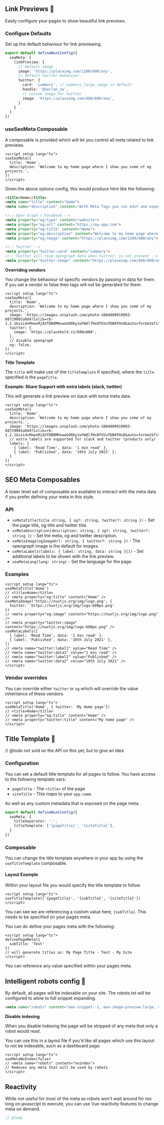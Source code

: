 
## Link Previews 🔎

Easily configure your pages to show beautiful link previews.

### Configure Defaults

Set up the default behaviour for link previewing.

```ts
export default defineNuxtConfig({
  seaMeta: {
    linkPreview: {
      // default image
      image: 'https://placeimg.com/1200/600/any',
      // default twitter behaviour
      twitter: {
        card: 'summary', // summary_large_image is default
        handle: '@harlan_zw',
        // custom image for twitter
        image: 'https://placeimg.com/600/600/any',
      }
    }
  }
})
```

### useSeoMeta Composable

A composable is provided which will let you control all meta related to link previews.


```vue
<script setup lang="ts">
useSeoMeta({
  title: 'Home',
  description: 'Welcome to my home page where I show you some of my projects.',
})
</script>
```

Given the above options config, this would produce html like the following:
```html
<title>Home</title>
<meta name="title" content="Home">
<meta name="description" content="With Meta Tags you can edit and experiment with your content then preview how your webpage will look on Google, Facebook, Twitter and more!">

<!-- Open Graph / Facebook -->
<meta property="og:type" content="website">
<meta property="og:url" content="https://my-app.com">
<meta property="og:title" content="Home">
<meta property="og:description" content="Welcome to my home page where I show you some of my projects.">
<meta property="og:image" content="https://placeimg.com/1200/600/any">

<!-- Twitter -->
<meta property="twitter:card" content="summary">
<!-- Twitter will read opengraph data when twitter: is not present -->
<meta property="twitter:image" content="https://placeimg.com/600/600/any">
```

**Overriding vendors**

You change the behaviour of specific vendors by passing in data for them. If you set a vendor to false then
tags will not be generated for them.

```vue
<script setup lang="ts">
useSeoMeta({
  title: 'Home',
  description: 'Welcome to my home page where I show you some of my projects.',
  image: 'https://images.unsplash.com/photo-1604689910903-68729001a0d4?ixlib=rb-1.2.1&ixid=MnwxMjA3fDB8MHxwaG90by1wYWdlfHx8fGVufDB8fHx8&auto=format&fit=crop&w=1470&q=80',
  twitter: {
    image: 'https://placehold.it/600x600',
  },
  // disable opengraph
  og: false,
})
</script>
```

**Title Template**

The `title` will make use of the `titleTemplate` if specified, where the `title` specified is the
`pageTitle`.


**Example: Share Support with extra labels (slack, twitter)**

This will generate a link preview on slack with extra meta data.

```vue
<script setup lang="ts">
useSeoMeta({
  title: 'Home',
  description: 'Welcome to my home page where I show you some of my projects.',
  image: 'https://images.unsplash.com/photo-1604689910903-68729001a0d4?ixlib=rb-1.2.1&ixid=MnwxMjA3fDB8MHxwaG90by1wYWdlfHx8fGVufDB8fHx8&auto=format&fit=crop&w=1470&q=80',
  // extra labels are supported for slack and twitter (products only)
  labels: [
    { label: 'Read Time', data: '1 min read' },
    { label: 'Published', data: '10th July 2021' },
  ]
})
</script>
```


## SEO Meta Composables

A lower level set of composable are available to interact with the meta data if you prefer defining your meta in this style.

### API

- `usMetaTitle(title string, { og?: string, twitter?: string })` - Set the page title, og title and twitter title.
- `usMetaDescription(description: string, { og?: string, twitter?: string })` - Set the meta, og and twitter description.
- `usMetaImage(ogImageUrl: string, { twitter?: string })` - The opengraph image is the default for images.
- `usMetaLabels(labels: { label: string, data: string }[])` - Set additional labels to be shown with the link preview.
- `useMetaLang(lang: string)` - Set the language for the page.

### Examples

```vue
<script setup lang="ts">
useMetaTitle('Home')
// <title>Home</title>
// <meta property="og:title" content="Home" />
useMetaImage('https://nuxtjs.org/img/logo.png', {
  twitter: 'https://nuxtjs.org/img/logo-600px.png'
})
// <meta property="og:image" content="https://nuxtjs.org/img/logo.png" />
// <meta property="twitter:image" content="https://nuxtjs.org/img/logo-600px.png" />
useMetaLabels([
  { label: 'Read Time', data: '1 min read' },
  { label: 'Published', data: '10th July 2021' },
])
// <meta name="twitter:label1" value="Read Time" />
// <meta name="twitter:data1" value="1 min read" />
// <meta name="twitter:label2" value="Published" />
// <meta name="twitter:data2" value="10th July 2021" />
</script>
```

### Vendor overrides

You can override either `twitter` or `og` which will override the value inheritance of these vendors.

```vue
<script setup lang="ts">
useMetaTitle('Home', { twitter: 'My Home page'})
// <title>Home</title>
// <meta property="og:title" content="Home" />
// <meta property="twitter:title" content="My home page" />
</script>
````


## Title Template 🧩

// @todo not sold on the API on this yet, but to give an idea

### Configuration

You can set a default title template for all pages to follow. You have access
to the following template vars:
- `pageTitle` - The `<title>` of the page
- `siteTitle` - This maps to your `app.name`

As well as any custom metadata that is exposed on the page meta.

```ts
export default defineNuxtConfig({
  seoMeta: {
    titleSeperator: '-',
    titleTemplate: ['{pageTitle}', '{siteTitle}'],
  }
})
```

### Composable

You can change the title template anywhere in your app by using the `useTitleTemplate` composable.

#### Layout Example

Within your layout file you would specify the title template to follow.

```vue
<script setup lang="ts">
useTitleTemplate(['{pageTitle}', '{subTitle}', '{siteTitle}'])
</script>
```

You can see we are referencing a custom value here, `{subTitle}`. This needs to be specified on your
pages meta.

You can do define your pages meta with the following:

```vue
<script setup lang="ts">
definePageMeta({
  subTitle: 'Test'
})
// will generate titles as: My Page Title - Test - My Site
</script>
```

You can reference any value specified within your pages meta.


## Intelligent robots config 🤖

By default, all pages will be indexable on your site. The robots.txt will be configured to allow
to full snippet expanding.

```html
<meta name="robots" content="max-snippet:-1, max-image-preview:large, max-video-preview:-1"/>
````

**Disable indexing**

When you disable indexing the page will be stripped of any meta that only a robot would read.

You can use this in a layout file if you'd like all pages which use this layout to not be indexable, such as a dashboard page.

```vue
<script setup lang="ts">
useMetaNoIndex(false)
// <meta name="robots" content="noindex">
// Removes any meta that will be used by robots
</script>
```

## Reactivity

While not useful for most of the meta as robots won't wait around for too long on javascript to execute, you can
use Vue reactivity features to change meta on demand.

```ts
// @todo
```
